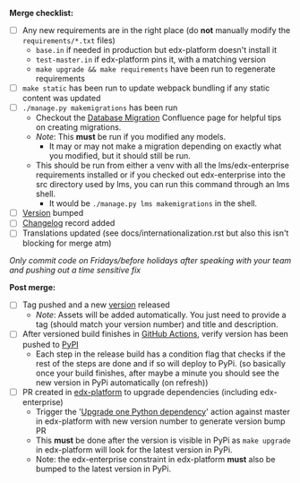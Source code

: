 **Merge checklist:**
- [ ] Any new requirements are in the right place (do **not** manually modify the `requirements/*.txt` files)
    - `base.in` if needed in production but edx-platform doesn't install it
    - `test-master.in` if edx-platform pins it, with a matching version
    - `make upgrade && make requirements` have been run to regenerate requirements
- [ ] `make static` has been run to update webpack bundling if any static content was updated
- [ ] `./manage.py makemigrations` has been run
    - Checkout the [Database Migration](https://openedx.atlassian.net/wiki/spaces/AC/pages/23003228/Everything+About+Database+Migrations) Confluence page for helpful tips on creating migrations.
    - *Note*: This **must** be run if you modified any models.
      - It may or may not make a migration depending on exactly what you modified, but it should still be run.
    - This should be run from either a venv with all the lms/edx-enterprise requirements installed or if you checked out edx-enterprise into the src directory used by lms, you can run this command through an lms shell.
        - It would be `./manage.py lms makemigrations` in the shell.
- [ ] [Version](https://github.com/openedx/edx-enterprise/blob/master/enterprise/__init__.py) bumped
- [ ] [Changelog](https://github.com/openedx/edx-enterprise/blob/master/CHANGELOG.rst) record added
- [ ] Translations updated (see docs/internationalization.rst but also this isn't blocking for merge atm)

*Only commit code on Fridays/before holidays after speaking with your team and pushing out a time sensitive fix*

**Post merge:**
- [ ] Tag pushed and a new [version](https://github.com/openedx/edx-enterprise/releases) released
    - *Note*: Assets will be added automatically. You just need to provide a tag (should match your version number) and title and description.
- [ ] After versioned build finishes in [GitHub Actions](https://github.com/openedx/edx-enterprise/actions), verify version has been pushed to [PyPI](https://pypi.org/project/edx-enterprise/)
    - Each step in the release build has a condition flag that checks if the rest of the steps are done and if so will deploy to PyPi.
    (so basically once your build finishes, after maybe a minute you should see the new version in PyPi automatically (on refresh))
- [ ] PR created in [edx-platform](https://github.com/openedx/edx-platform) to upgrade dependencies (including edx-enterprise)
    - Trigger the '[Upgrade one Python dependency](https://github.com/openedx/edx-platform/actions/workflows/upgrade-one-python-dependency.yml)' action against master in edx-platform with new version number to generate version bump PR
    - This **must** be done after the version is visible in PyPi as `make upgrade` in edx-platform will look for the latest version in PyPi.
    - Note: the edx-enterprise constraint in edx-platform **must** also be bumped to the latest version in PyPi.
